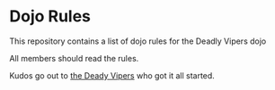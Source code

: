 Dojo Rules
==========

This repository contains a list of dojo rules for the Deadly Vipers dojo

All members should read the rules.

Kudos go out to [the Deady Vipers](https://github.com/deadlyvipers) who got it all started.
